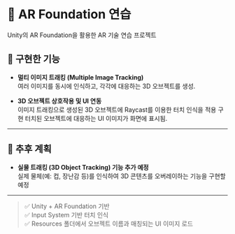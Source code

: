 # 📱 AR Foundation 연습

Unity의 AR Foundation을 활용한 AR 기술 연습 프로젝트

## 🔧 구현한 기능

- **멀티 이미지 트래킹 (Multiple Image Tracking)**  
  여러 이미지를 동시에 인식하고, 각각에 대응하는 3D 오브젝트를 생성.

- **3D 오브젝트 상호작용 및 UI 연동**  
  이미지 트래킹으로 생성된 3D 오브젝트에 Raycast를 이용한 터치 인식을 적용 구현
  터치된 오브젝트에 대응하는 UI 이미지가 화면에 표시됨.

---

## 🧭 추후 계획

- **실물 트래킹 (3D Object Tracking) 기능 추가 예정**  
  실제 물체(예: 컵, 장난감 등)를 인식하여 3D 콘텐츠를 오버레이하는 기능을 구현할 예정

---

> ✅ Unity + AR Foundation 기반  
> ✅ Input System 기반 터치 인식  
> ✅ Resources 폴더에서 오브젝트 이름과 매칭되는 UI 이미지 로드
